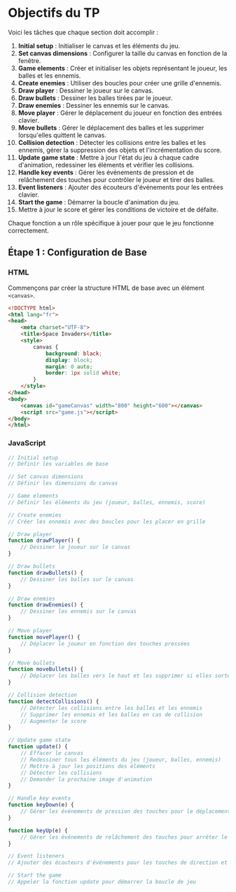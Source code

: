 # Objectifs du TP

Voici les tâches que chaque section doit accomplir :

1. **Initial setup** : Initialiser le canvas et les éléments du jeu.
2. **Set canvas dimensions** : Configurer la taille du canvas en fonction de la fenêtre.
3. **Game elements** : Créer et initialiser les objets représentant le joueur, les balles et les ennemis.
4. **Create enemies** : Utiliser des boucles pour créer une grille d'ennemis.
5. **Draw player** : Dessiner le joueur sur le canvas.
6. **Draw bullets** : Dessiner les balles tirées par le joueur.
7. **Draw enemies** : Dessiner les ennemis sur le canvas.
8. **Move player** : Gérer le déplacement du joueur en fonction des entrées clavier.
9. **Move bullets** : Gérer le déplacement des balles et les supprimer lorsqu'elles quittent le canvas.
10. **Collision detection** : Détecter les collisions entre les balles et les ennemis, gérer la suppression des objets et l'incrémentation du score.
11. **Update game state** : Mettre à jour l'état du jeu à chaque cadre d'animation, redessiner les éléments et vérifier les collisions.
12. **Handle key events** : Gérer les événements de pression et de relâchement des touches pour contrôler le joueur et tirer des balles.
13. **Event listeners** : Ajouter des écouteurs d'événements pour les entrées clavier.
14. **Start the game** : Démarrer la boucle d'animation du jeu.
15. Mettre à jour le score et gérer les conditions de victoire et de défaite.

Chaque fonction a un rôle spécifique à jouer pour que le jeu fonctionne correctement.

## Étape 1 : Configuration de Base

### HTML

Commençons par créer la structure HTML de base avec un élément `<canvas>`.

```html
<!DOCTYPE html>
<html lang="fr">
<head>
    <meta charset="UTF-8">
    <title>Space Invaders</title>
    <style>
        canvas {
            background: black;
            display: block;
            margin: 0 auto;
            border: 1px solid white;
        }
    </style>
</head>
<body>
    <canvas id="gameCanvas" width="800" height="600"></canvas>
    <script src="game.js"></script>
</body>
</html>
```

### JavaScript

```javascript
// Initial setup
// Définir les variables de base

// Set canvas dimensions
// Définir les dimensions du canvas

// Game elements
// Définir les éléments du jeu (joueur, balles, ennemis, score)

// Create enemies
// Créer les ennemis avec des boucles pour les placer en grille

// Draw player
function drawPlayer() {
    // Dessiner le joueur sur le canvas
}

// Draw bullets
function drawBullets() {
    // Dessiner les balles sur le canvas
}

// Draw enemies
function drawEnemies() {
    // Dessiner les ennemis sur le canvas
}

// Move player
function movePlayer() {
    // Déplacer le joueur en fonction des touches pressées
}

// Move bullets
function moveBullets() {
    // Déplacer les balles vers le haut et les supprimer si elles sortent du canvas
}

// Collision detection
function detectCollisions() {
    // Détecter les collisions entre les balles et les ennemis
    // Supprimer les ennemis et les balles en cas de collision
    // Augmenter le score
}

// Update game state
function update() {
    // Effacer le canvas
    // Redessiner tous les éléments du jeu (joueur, balles, ennemis)
    // Mettre à jour les positions des éléments
    // Détecter les collisions
    // Demander la prochaine image d'animation
}

// Handle key events
function keyDown(e) {
    // Gérer les événements de pression des touches pour le déplacement du joueur et le tir
}

function keyUp(e) {
    // Gérer les événements de relâchement des touches pour arrêter le déplacement du joueur
}

// Event listeners
// Ajouter des écouteurs d'événements pour les touches de direction et la barre d'espace

// Start the game
// Appeler la fonction update pour démarrer la boucle de jeu
```